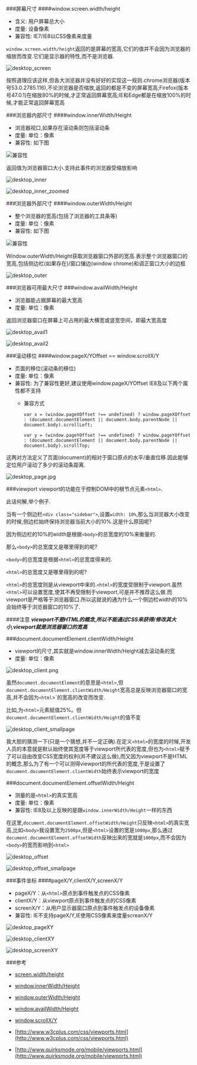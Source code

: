 ###屏幕尺寸
####window.screen.width/height
- 含义: 用户屏幕总大小
- 度量: 设备像素
- 兼容性: IE7/IE8以CSS像素来度量

`window.screen.width/height`返回的是屏幕的宽高,它们的值并不会因为浏览器的缩放而改变.它们是显示器的特性,而不是浏览器.

![desktop_screen](pc/desktop_screen.jpg)

按照道理应该这样,但各大浏览器并没有好好的实现这一规则.chrome浏览器(版本号53.0.2785.116),不论浏览器是否缩放,返回的都是不变的屏幕宽高;Firefox(版本号47.0.1)在缩放80%的时候,才正常返回屏幕宽高;IE和Edge都是在缩放100%的时候,才能正常返回屏幕宽高

###浏览器内部尺寸
####window.innerWidth/Height
- 浏览器视口,如果存在滚动条则包括滚动条
- 度量: 单位：像素
- 兼容性: 如下图

![兼容性](pc/inner-size-basic-support.jpg)

返回值为浏览器窗口大小.支持此事件的浏览器受缩放影响

![desktop_inner](pc/desktop_inner.jpg)

![desktop_inner_zoomed](pc/desktop_inner_zoomed.jpg)

###浏览器外部尺寸
####window.outerWidth/Height
- 整个浏览器的宽高(包括了浏览器的工具条等)
- 度量: 单位：像素
- 兼容性: 如下图

![兼容性](pc/outer-size-basic-support.jpg)

Window.outerWidth/Height获取浏览器窗口外部的宽高.表示整个浏览器窗口的宽高,包括侧边栏(如果存在)/窗口镶边(window chrome)和调正窗口大小的边框

![desktop_outer](pc/desktop_outer.png)

###浏览器可用最大尺寸
###window.availWidth/Height
- 浏览器能占据屏幕的最大宽高
- 度量: 单位：像素

返回浏览器窗口在屏幕上可占用的最大横宽或竖宽空间，即最大宽高度

![desktop_avail1](pc/desktop_avail1.png)

![desktop_avail2](pc/desktop_avail2.png)

###滚动移位
####window.pageX/YOffset == window.scrollX/Y
- 页面的移位(滚动条的移位)
- 度量: 单位：像素
- 兼容性: 为了兼容性更好,建议使用window.pageX/YOffset IE8及以下两个属性都不支持
    - 兼容方式
    
        ```
        var x = (window.pageXOffset !== undefined) ? window.pageXOffset : (document.documentElement || document.body.parentNode || document.body).scrollLeft;
        ```

        ```
        var y = (window.pageYOffset !== undefined) ? window.pageYOffset : (document.documentElement || document.body.parentNode || document.body).scrollTop;
        ```

这两对方法定义了页面(document)的相对于窗口原点的水平/垂直位移.因此能够定位用户滚动了多少的滚动条距离.

![desktop_page.jpg](pc/desktop_page.jpg)

###viewport
viewport的功能在于控制DOM中的根节点元素`<html>`.

此话何解,举个例子.

当有一个侧边栏`<div class="sidebar">`,设置`width: 10%`,那么当浏览器大小改变的时候,侧边栏始终保持浏览器当前大小的10%.这是什么原因呢?

因为侧边栏的10%的width是根据`<body>`的总宽度的10%来衡量的.

那么`<body>`的总宽度又是哪里得到的呢?

`<body>`的总宽度是根据`<html>`的总宽度得来的.

`<html>`的总宽度又是哪里得到的呢?

`<html>`的总宽度则是从viewport中来的.`<html>`的宽度受限制于viewport.虽然`<html>`可以设置宽度,使其不再受限制于viewport,可是并不推荐这么做.而viewport是严格等于浏览器窗口.所以这就说的通为什么一个侧边栏width的10%会始终等于浏览器窗口的10%了.

####注意
**_viewport不是HTML的概念,所以不能通过CSS来获得/修改其大小,viewport就是浏览器窗口的宽高_**

###document.documentElement.clientWidth/Height
- viewport的尺寸,其实就是window.innerWidth/Height减去滚动条的宽
- 度量: 单位：像素

![desktop_client.png](pc/desktop_client.png)

虽然`document.documentElement`的意思是`<html>`,但`document.documentElement.clientWidth/Height`宽高总是反映浏览器窗口的宽高,并不会因为`<html`>`的宽高的改变而改变.

比如,为`<html>`元素赋值25%。但`document.documentElement.clientWidth/Height`的值不变

![desktop_client_smallpage](pc/desktop_client_smallpage.jpg)

我大胆的猜测一下(只是一个猜想,并不一定正确).在定义`<html>`的宽度的时候,开发人员的本意就是默认始终使其宽度等于viewport所代表的宽度,但也为`<html>`赋予了可以自由改变CSS宽度的权利(并不建议这么做),而又因为viewport不是HTML的概念,那么为了有一个可以测得viewport的所代表的宽度,于是设置了`document.documentElement.clientWidth`始终表示viewport的宽度

###document.documentElement.offsetWidth/Height
- 测量的是`<html>`的真实宽高
- 度量: 单位：像素
- 兼容性: IE8及以上反映的是跟`window.innerWidth/Height`一样的东西

在这里,`document.documentElement.offsetWidth/Height`只反映`<html>`的真实宽高,比如`<body>`我设置宽为`2500px`,但是`<html>`设置的宽是`1000px`,那么通过`document.documentElement.offsetWidth`反映出来的宽就是`1000px`,而不会因为`<body>`的宽而影响到`<html>`

![desktop_offset](pc/desktop_offset.jpg)

![desktop_offset_smallpage](pc/desktop_offset_smallpage.jpg)

###事件坐标
####pageX/Y,clientX/Y,screenX/Y
- pageX/Y：从`<html>`原点到事件触发点的CSS像素
- clientX/Y：从viewport原点到事件触发点的CSS像素
- screenX/Y：从用户显示器窗口原点到事件触发点的设备像素
- 兼容性: IE不支持pageX/Y,IE使用CSS像素来度量screanX/Y

![desktop_pageXY](pc/desktop_pageXY.jpg)

![desktop_clientXY](pc/desktop_clientXY.jpg)

![desktop_screenXY](pc/desktop_screenXY.jpg)


###参考
- [screen.width/height](https://developer.mozilla.org/zh-CN/docs/Web/API/Screen/width)

- [window.innerWidth/Height](https://developer.mozilla.org/zh-CN/docs/Web/API/Window/innerWidth)

- [window.outerWidth/Height](https://developer.mozilla.org/zh-CN/docs/Web/API/Window/outerWidth)

- [window.availWidth/Height](https://developer.mozilla.org/zh-CN/docs/Web/API/Screen/availHeight)

- [window.scrollX/Y](https://developer.mozilla.org/zh-CN/docs/Web/API/Window/scrollX)

- [http://www.w3cplus.com/css/viewports.html](http://www.w3cplus.com/css/viewports.html)

- [http://www.quirksmode.org/mobile/viewports.html](http://www.quirksmode.org/mobile/viewports.html)








